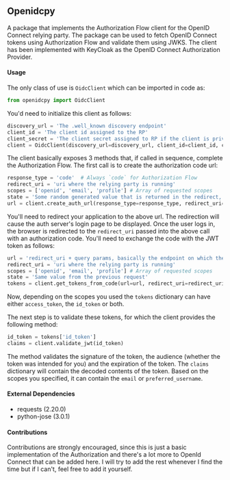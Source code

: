 ## Openidcpy
A package that implements the Authorization Flow client for the OpenID Connect relying party. The package can be used to fetch OpenID Connect tokens using Authorization Flow and validate them using JWKS. The client has been implemented with KeyCloak as the OpenID Connect Authorization Provider.

#### Usage

The only class of use is `OidcClient` which can be imported in code as:

```python
from openidcpy import OidcClient
```

You'd need to initialize this client as follows:

```python
discovery_url = 'The .well_known discovery endpoint'
client_id = 'The client id assigned to the RP'
client_secret = 'The client secret assigned to RP if the client is private, otherwise None'
client = OidcClient(discovery_url=discovery_url, client_id=client_id, client_secret=client_secret)
```

The client basically exposes 3 methods that, if called in sequence, complete the Authorization Flow. The first call is to create the authorization code url:

```python
response_type = 'code'  # Always `code` for Authorization Flow
redirect_uri = 'uri where the relying party is running'
scopes = ['openid', 'email', 'profile'] # Array of requested scopes
state = 'Some random generated value that is returned in the redirect, prevents csrf'
url = client.create_auth_url(response_type=response_type, redirect_uri=redirect_uri, scopes=scopes, state=state)
```

You'll need to redirect your application to the above url. The redirection will cause the auth server's login page to be displayed. Once the user logs in, the browser is redirected to the `redirect_uri` passed into the above call with an authorization code. You'll need to exchange the code with the JWT token as follows:

```python
url = 'redirect_uri + query params, basically the endpoint on which the auth server redirected'
redirect_uri = 'uri where the relying party is running'
scopes = ['openid', 'email', 'profile'] # Array of requested scopes
state = 'Same value from the previous request'
tokens = client.get_tokens_from_code(url=url, redirect_uri=redirect_uri, scopes=scopes, state=state)
```

Now, depending on the scopes you used the `tokens` dictionary can have either `access_token`, the `id_token` or both.

The next step is to validate these tokens, for which the client provides the following method:

```python
id_token = tokens['id_token']
claims = client.validate_jwt(id_token)
```
The method validates the signature of the token, the audience (whether the token was intended for you) and the expiration of the token.
The `claims` dictionary will contain the decoded contents of the token. Based on the scopes you specified, it can contain the `email` or `preferred_username`.

#### External Dependencies

* requests (2.20.0)
* python-jose (3.0.1)


#### Contributions

Contributions are strongly encouraged, since this is just a basic implementation of the Authorization and there's a lot more to OpenId Connect that can be added here. I will try to add the rest whenever I find the time but if I can't, feel free to add it yourself.